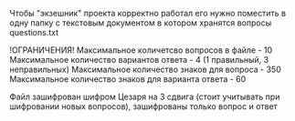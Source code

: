 Чтобы "экзешник" проекта корректно работал его нужно поместить в одну папку с текстовым документом в котором хранятся вопросы questions.txt

!ОГРАНИЧЕНИЯ!
Максимальное количетсво вопросов в файле - 10
Максимальное количество вариантов ответа - 4 (1 правильный, 3 неправильных)
Максимальное количество знаков для вопроса - 350
Максимальное количество знаков для варианта ответа - 60

Файл зашифрован шифром Цезаря на 3 сдвига (стоит учитывать при шифровании новых вопросов), зашифрованы только вопрос и ответ
